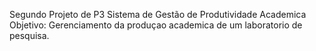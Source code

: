 Segundo Projeto de P3
Sistema de Gestão de Produtividade Academica 
Objetivo: Gerenciamento da produçao academica de um laboratorio de pesquisa.
